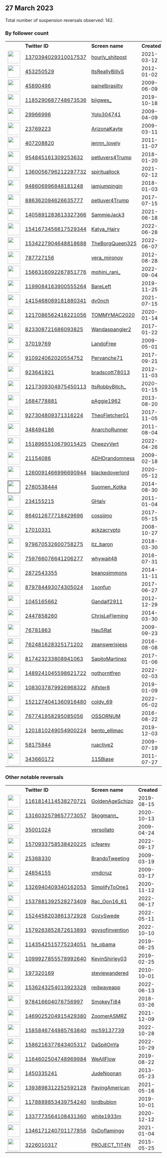 
## 27 March 2023
Total number of suspension reversals observed: 142.

### By follower count
<table><tr><th></th><th align="left">Twitter ID</th><th align="left">Screen name</th>
<th align="left">Created</th><th align="left">Status</th><th align="left">Suspended</th><th align="left">Followers</th>
<tr><td><a href="https://pbs.twimg.com/profile_images/1372928334653444103/hoyp5vRt_normal.jpg"><img src="https://pbs.twimg.com/profile_images/1372928334653444103/hoyp5vRt_normal.jpg" width="40px" height="40px" align="center"/></a></td><td><a href="https://twitter.com/intent/user?user_id=1370394029310017537">1370394029310017537</a></td><td><a href="https://twitter.com/hourly_shitpost">hourly_shitpost</a></td><td>2021-03-12</td><td align="center"></td><td>2022-09-03</td><td>1389186</td></tr>
<tr><td><a href="https://pbs.twimg.com/profile_images/1648103677247496192/R4tEk7Gz_normal.jpg"><img src="https://pbs.twimg.com/profile_images/1648103677247496192/R4tEk7Gz_normal.jpg" width="40px" height="40px" align="center"/></a></td><td><a href="https://twitter.com/intent/user?user_id=453250529">453250529</a></td><td><a href="https://twitter.com/ItsReallyBillyS">ItsReallyBillyS</a></td><td>2012-01-02</td><td align="center"></td><td>2023-01-07</td><td>210843</td></tr>
<tr><td><a href="https://pbs.twimg.com/profile_images/378800000410264837/7f9bb373485ca8088181fc7d44b17b5b_normal.jpeg"><img src="https://pbs.twimg.com/profile_images/378800000410264837/7f9bb373485ca8088181fc7d44b17b5b_normal.jpeg" width="40px" height="40px" align="center"/></a></td><td><a href="https://twitter.com/intent/user?user_id=45890496">45890496</a></td><td><a href="https://twitter.com/painelbrasiltv">painelbrasiltv</a></td><td>2009-06-09</td><td align="center"></td><td>2023-02-10</td><td>107725</td></tr>
<tr><td><a href="https://pbs.twimg.com/profile_images/1348058261816299520/9mWoCFV__normal.jpg"><img src="https://pbs.twimg.com/profile_images/1348058261816299520/9mWoCFV__normal.jpg" width="40px" height="40px" align="center"/></a></td><td><a href="https://twitter.com/intent/user?user_id=1185290687748673536">1185290687748673536</a></td><td><a href="https://twitter.com/biigwes_">biigwes_</a></td><td>2019-10-18</td><td align="center"></td><td></td><td>78361</td></tr>
<tr><td><a href="https://pbs.twimg.com/profile_images/1615045678329118721/93krWZsY_normal.jpg"><img src="https://pbs.twimg.com/profile_images/1615045678329118721/93krWZsY_normal.jpg" width="40px" height="40px" align="center"/></a></td><td><a href="https://twitter.com/intent/user?user_id=29966996">29966996</a></td><td><a href="https://twitter.com/Yolo304741">Yolo304741</a></td><td>2009-04-09</td><td align="center"></td><td>2023-02-17</td><td>78271</td></tr>
<tr><td><a href="https://pbs.twimg.com/profile_images/1644749095473659905/VcpAhS5b_normal.jpg"><img src="https://pbs.twimg.com/profile_images/1644749095473659905/VcpAhS5b_normal.jpg" width="40px" height="40px" align="center"/></a></td><td><a href="https://twitter.com/intent/user?user_id=23769223">23769223</a></td><td><a href="https://twitter.com/ArizonaKayte">ArizonaKayte</a></td><td>2009-03-11</td><td align="center"></td><td></td><td>42394</td></tr>
<tr><td><a href="https://pbs.twimg.com/profile_images/1588824124230668290/-D1beLy8_normal.jpg"><img src="https://pbs.twimg.com/profile_images/1588824124230668290/-D1beLy8_normal.jpg" width="40px" height="40px" align="center"/></a></td><td><a href="https://twitter.com/intent/user?user_id=407208820">407208820</a></td><td><a href="https://twitter.com/jennn_lovely">jennn_lovely</a></td><td>2011-11-07</td><td align="center"></td><td>2023-02-05</td><td>34301</td></tr>
<tr><td><a href="https://pbs.twimg.com/profile_images/1646310450231910402/V4nlieUw_normal.jpg"><img src="https://pbs.twimg.com/profile_images/1646310450231910402/V4nlieUw_normal.jpg" width="40px" height="40px" align="center"/></a></td><td><a href="https://twitter.com/intent/user?user_id=954845161309253632">954845161309253632</a></td><td><a href="https://twitter.com/petluvers4Trump">petluvers4Trump</a></td><td>2018-01-20</td><td align="center"></td><td></td><td>34226</td></tr>
<tr><td><a href="https://pbs.twimg.com/profile_images/1640736111600316417/-k5RISXC_normal.jpg"><img src="https://pbs.twimg.com/profile_images/1640736111600316417/-k5RISXC_normal.jpg" width="40px" height="40px" align="center"/></a></td><td><a href="https://twitter.com/intent/user?user_id=1360056796212297732">1360056796212297732</a></td><td><a href="https://twitter.com/spirituallock">spirituallock</a></td><td>2021-02-12</td><td align="center"></td><td>2022-04-02</td><td>33209</td></tr>
<tr><td><a href="https://pbs.twimg.com/profile_images/1567571050786856961/ps4aaQn1_normal.jpg"><img src="https://pbs.twimg.com/profile_images/1567571050786856961/ps4aaQn1_normal.jpg" width="40px" height="40px" align="center"/></a></td><td><a href="https://twitter.com/intent/user?user_id=948606996848181248">948606996848181248</a></td><td><a href="https://twitter.com/iamjumpingin">iamjumpingin</a></td><td>2018-01-03</td><td align="center">🚫</td><td>2022-11-08</td><td>31678</td></tr>
<tr><td><a href="https://pbs.twimg.com/profile_images/1478212384695140353/NFQ2DUs-_normal.jpg"><img src="https://pbs.twimg.com/profile_images/1478212384695140353/NFQ2DUs-_normal.jpg" width="40px" height="40px" align="center"/></a></td><td><a href="https://twitter.com/intent/user?user_id=886362094626635777">886362094626635777</a></td><td><a href="https://twitter.com/petluver4Trump">petluver4Trump</a></td><td>2017-07-15</td><td align="center"></td><td>2022-02-14</td><td>20404</td></tr>
<tr><td><a href="https://pbs.twimg.com/profile_images/1475797857173188615/bJZqk5Ka_normal.jpg"><img src="https://pbs.twimg.com/profile_images/1475797857173188615/bJZqk5Ka_normal.jpg" width="40px" height="40px" align="center"/></a></td><td><a href="https://twitter.com/intent/user?user_id=1405891283613327366">1405891283613327366</a></td><td><a href="https://twitter.com/SammieJack3">SammieJack3</a></td><td>2021-06-18</td><td align="center"></td><td>2022-09-17</td><td>17772</td></tr>
<tr><td><a href="https://pbs.twimg.com/profile_images/1677949599489703937/XS81ZjB9_normal.jpg"><img src="https://pbs.twimg.com/profile_images/1677949599489703937/XS81ZjB9_normal.jpg" width="40px" height="40px" align="center"/></a></td><td><a href="https://twitter.com/intent/user?user_id=1541673456617529344">1541673456617529344</a></td><td><a href="https://twitter.com/Katya_Hairy">Katya_Hairy</a></td><td>2022-06-28</td><td align="center"></td><td>2023-03-21</td><td>16725</td></tr>
<tr><td><a href="https://pbs.twimg.com/profile_images/1651990212757819392/aPUhmUgw_normal.jpg"><img src="https://pbs.twimg.com/profile_images/1651990212757819392/aPUhmUgw_normal.jpg" width="40px" height="40px" align="center"/></a></td><td><a href="https://twitter.com/intent/user?user_id=1534227904648818688">1534227904648818688</a></td><td><a href="https://twitter.com/TheBorgQueen325">TheBorgQueen325</a></td><td>2022-06-07</td><td align="center"></td><td>2022-09-02</td><td>12296</td></tr>
<tr><td><a href="https://pbs.twimg.com/profile_images/814583441651953664/Cb8IRb8R_normal.jpg"><img src="https://pbs.twimg.com/profile_images/814583441651953664/Cb8IRb8R_normal.jpg" width="40px" height="40px" align="center"/></a></td><td><a href="https://twitter.com/intent/user?user_id=787727156">787727156</a></td><td><a href="https://twitter.com/vera_mironov">vera_mironov</a></td><td>2012-08-28</td><td align="center"></td><td>2023-03-19</td><td>10594</td></tr>
<tr><td><a href="https://pbs.twimg.com/profile_images/1650889168669798400/7jh-UE_9_normal.jpg"><img src="https://pbs.twimg.com/profile_images/1650889168669798400/7jh-UE_9_normal.jpg" width="40px" height="40px" align="center"/></a></td><td><a href="https://twitter.com/intent/user?user_id=1566316092267851776">1566316092267851776</a></td><td><a href="https://twitter.com/mohini_rani_">mohini_rani_</a></td><td>2022-09-04</td><td align="center"></td><td>2023-02-03</td><td>9971</td></tr>
<tr><td><a href="https://pbs.twimg.com/profile_images/1373943109206294528/7ERzcKUE_normal.jpg"><img src="https://pbs.twimg.com/profile_images/1373943109206294528/7ERzcKUE_normal.jpg" width="40px" height="40px" align="center"/></a></td><td><a href="https://twitter.com/intent/user?user_id=1199084163900555264">1199084163900555264</a></td><td><a href="https://twitter.com/BareLeft">BareLeft</a></td><td>2019-11-25</td><td align="center"></td><td>2022-09-14</td><td>8819</td></tr>
<tr><td><a href="https://pbs.twimg.com/profile_images/1672030944260153346/LnSwq-0T_normal.jpg"><img src="https://pbs.twimg.com/profile_images/1672030944260153346/LnSwq-0T_normal.jpg" width="40px" height="40px" align="center"/></a></td><td><a href="https://twitter.com/intent/user?user_id=1415468089181880341">1415468089181880341</a></td><td><a href="https://twitter.com/dv0nch">dv0nch</a></td><td>2021-07-15</td><td align="center"></td><td></td><td>3466</td></tr>
<tr><td><a href="https://pbs.twimg.com/profile_images/1548406015141371906/PhmrfDBK_normal.jpg"><img src="https://pbs.twimg.com/profile_images/1548406015141371906/PhmrfDBK_normal.jpg" width="40px" height="40px" align="center"/></a></td><td><a href="https://twitter.com/intent/user?user_id=1217086562418221056">1217086562418221056</a></td><td><a href="https://twitter.com/TOMMYMAC2020">TOMMYMAC2020</a></td><td>2020-01-14</td><td align="center">🔒</td><td>2022-07-20</td><td>3388</td></tr>
<tr><td><a href="https://pbs.twimg.com/profile_images/1508039454627442689/cOQtGrZ1_normal.jpg"><img src="https://pbs.twimg.com/profile_images/1508039454627442689/cOQtGrZ1_normal.jpg" width="40px" height="40px" align="center"/></a></td><td><a href="https://twitter.com/intent/user?user_id=823308721686093825">823308721686093825</a></td><td><a href="https://twitter.com/Wandaspangler2">Wandaspangler2</a></td><td>2017-01-22</td><td align="center"></td><td>2022-06-18</td><td>3197</td></tr>
<tr><td><a href="https://pbs.twimg.com/profile_images/336714755/freeavatar3_normal.jpg"><img src="https://pbs.twimg.com/profile_images/336714755/freeavatar3_normal.jpg" width="40px" height="40px" align="center"/></a></td><td><a href="https://twitter.com/intent/user?user_id=37019769">37019769</a></td><td><a href="https://twitter.com/LandoFree">LandoFree</a></td><td>2009-05-01</td><td align="center"></td><td>2022-08-19</td><td>3151</td></tr>
<tr><td><a href="https://pbs.twimg.com/profile_images/1382229098806841345/QwmagyWW_normal.jpg"><img src="https://pbs.twimg.com/profile_images/1382229098806841345/QwmagyWW_normal.jpg" width="40px" height="40px" align="center"/></a></td><td><a href="https://twitter.com/intent/user?user_id=910924062020554752">910924062020554752</a></td><td><a href="https://twitter.com/Pervanche71">Pervanche71</a></td><td>2017-09-21</td><td align="center"></td><td>2022-04-23</td><td>2793</td></tr>
<tr><td><a href="https://pbs.twimg.com/profile_images/1286713077325537281/_EZwfsD9_normal.jpg"><img src="https://pbs.twimg.com/profile_images/1286713077325537281/_EZwfsD9_normal.jpg" width="40px" height="40px" align="center"/></a></td><td><a href="https://twitter.com/intent/user?user_id=923641921">923641921</a></td><td><a href="https://twitter.com/bradscott78013">bradscott78013</a></td><td>2012-11-03</td><td align="center"></td><td>2022-10-04</td><td>2539</td></tr>
<tr><td><a href="https://pbs.twimg.com/profile_images/1493457311783956480/mbuh1a5n_normal.jpg"><img src="https://pbs.twimg.com/profile_images/1493457311783956480/mbuh1a5n_normal.jpg" width="40px" height="40px" align="center"/></a></td><td><a href="https://twitter.com/intent/user?user_id=1217309304975450113">1217309304975450113</a></td><td><a href="https://twitter.com/ItsRobbyBitch_">ItsRobbyBitch_</a></td><td>2020-01-15</td><td align="center">🔒</td><td>2022-02-19</td><td>2531</td></tr>
<tr><td><a href="https://pbs.twimg.com/profile_images/922470258350415872/A0U-Tx8j_normal.jpg"><img src="https://pbs.twimg.com/profile_images/922470258350415872/A0U-Tx8j_normal.jpg" width="40px" height="40px" align="center"/></a></td><td><a href="https://twitter.com/intent/user?user_id=1684778881">1684778881</a></td><td><a href="https://twitter.com/pAggie1962">pAggie1962</a></td><td>2013-08-20</td><td align="center"></td><td></td><td>2518</td></tr>
<tr><td><a href="https://pbs.twimg.com/profile_images/1679024435058147328/Zr9Kq3MK_normal.jpg"><img src="https://pbs.twimg.com/profile_images/1679024435058147328/Zr9Kq3MK_normal.jpg" width="40px" height="40px" align="center"/></a></td><td><a href="https://twitter.com/intent/user?user_id=927304809371316224">927304809371316224</a></td><td><a href="https://twitter.com/TheoFletcher01">TheoFletcher01</a></td><td>2017-11-05</td><td align="center"></td><td>2022-10-20</td><td>2111</td></tr>
<tr><td><a href="https://pbs.twimg.com/profile_images/1645475404977668104/tUGZ_wwR_normal.jpg"><img src="https://pbs.twimg.com/profile_images/1645475404977668104/tUGZ_wwR_normal.jpg" width="40px" height="40px" align="center"/></a></td><td><a href="https://twitter.com/intent/user?user_id=348494186">348494186</a></td><td><a href="https://twitter.com/AnarchoRunner">AnarchoRunner</a></td><td>2011-08-04</td><td align="center"></td><td></td><td>2082</td></tr>
<tr><td><a href="https://pbs.twimg.com/profile_images/1639410696940036096/j4MXneun_normal.jpg"><img src="https://pbs.twimg.com/profile_images/1639410696940036096/j4MXneun_normal.jpg" width="40px" height="40px" align="center"/></a></td><td><a href="https://twitter.com/intent/user?user_id=1518965510679015425">1518965510679015425</a></td><td><a href="https://twitter.com/CheezyVert">CheezyVert</a></td><td>2022-04-26</td><td align="center"></td><td>2023-03-01</td><td>2075</td></tr>
<tr><td><a href="https://pbs.twimg.com/profile_images/1383350259485609989/lZ8iMBXY_normal.jpg"><img src="https://pbs.twimg.com/profile_images/1383350259485609989/lZ8iMBXY_normal.jpg" width="40px" height="40px" align="center"/></a></td><td><a href="https://twitter.com/intent/user?user_id=21154086">21154086</a></td><td><a href="https://twitter.com/ADHDrandomness">ADHDrandomness</a></td><td>2009-02-18</td><td align="center"></td><td></td><td>1914</td></tr>
<tr><td><a href="https://pbs.twimg.com/profile_images/1517186243263619073/fR7227vC_normal.jpg"><img src="https://pbs.twimg.com/profile_images/1517186243263619073/fR7227vC_normal.jpg" width="40px" height="40px" align="center"/></a></td><td><a href="https://twitter.com/intent/user?user_id=1260091466996690944">1260091466996690944</a></td><td><a href="https://twitter.com/blackedoverlord">blackedoverlord</a></td><td>2020-05-12</td><td align="center"></td><td>2023-02-03</td><td>1611</td></tr>
<tr><td><a href=""><img src="" width="40px" height="40px" align="center"/></a></td><td><a href="https://twitter.com/intent/user?user_id=2780538444">2780538444</a></td><td><a href="https://twitter.com/Suomen_Kotka">Suomen_Kotka</a></td><td>2014-08-30</td><td align="center"></td><td></td><td>1581</td></tr>
<tr><td><a href="https://pbs.twimg.com/profile_images/1641119104496025609/SSSN3In9_normal.jpg"><img src="https://pbs.twimg.com/profile_images/1641119104496025609/SSSN3In9_normal.jpg" width="40px" height="40px" align="center"/></a></td><td><a href="https://twitter.com/intent/user?user_id=234155215">234155215</a></td><td><a href="https://twitter.com/GHalv">GHalv</a></td><td>2011-01-04</td><td align="center"></td><td>2022-11-18</td><td>1563</td></tr>
<tr><td><a href="https://pbs.twimg.com/profile_images/1644389005994098713/eGloohrU_normal.jpg"><img src="https://pbs.twimg.com/profile_images/1644389005994098713/eGloohrU_normal.jpg" width="40px" height="40px" align="center"/></a></td><td><a href="https://twitter.com/intent/user?user_id=864012677718429696">864012677718429696</a></td><td><a href="https://twitter.com/cossiimo">cossiimo</a></td><td>2017-05-15</td><td align="center"></td><td></td><td>1528</td></tr>
<tr><td><a href="https://pbs.twimg.com/profile_images/1661023652924780546/pPqvpXUy_normal.jpg"><img src="https://pbs.twimg.com/profile_images/1661023652924780546/pPqvpXUy_normal.jpg" width="40px" height="40px" align="center"/></a></td><td><a href="https://twitter.com/intent/user?user_id=17010331">17010331</a></td><td><a href="https://twitter.com/ackzacrypto">ackzacrypto</a></td><td>2008-10-27</td><td align="center"></td><td></td><td>1494</td></tr>
<tr><td><a href="https://pbs.twimg.com/profile_images/1675797710983536642/GFA3cENu_normal.jpg"><img src="https://pbs.twimg.com/profile_images/1675797710983536642/GFA3cENu_normal.jpg" width="40px" height="40px" align="center"/></a></td><td><a href="https://twitter.com/intent/user?user_id=979670532600758275">979670532600758275</a></td><td><a href="https://twitter.com/itz_baron">itz_baron</a></td><td>2018-03-30</td><td align="center"></td><td>2023-03-11</td><td>1447</td></tr>
<tr><td><a href="https://pbs.twimg.com/profile_images/848003161180835840/MhIihJob_normal.jpg"><img src="https://pbs.twimg.com/profile_images/848003161180835840/MhIihJob_normal.jpg" width="40px" height="40px" align="center"/></a></td><td><a href="https://twitter.com/intent/user?user_id=759766076641206277">759766076641206277</a></td><td><a href="https://twitter.com/whywait48">whywait48</a></td><td>2016-07-31</td><td align="center"></td><td></td><td>1379</td></tr>
<tr><td><a href="https://pbs.twimg.com/profile_images/1650946427361656834/k3hVdwGh_normal.jpg"><img src="https://pbs.twimg.com/profile_images/1650946427361656834/k3hVdwGh_normal.jpg" width="40px" height="40px" align="center"/></a></td><td><a href="https://twitter.com/intent/user?user_id=2872543355">2872543355</a></td><td><a href="https://twitter.com/beanosimmons">beanosimmons</a></td><td>2014-11-11</td><td align="center"></td><td></td><td>1374</td></tr>
<tr><td><a href="https://pbs.twimg.com/profile_images/1282838841590784000/_qaGsDJb_normal.jpg"><img src="https://pbs.twimg.com/profile_images/1282838841590784000/_qaGsDJb_normal.jpg" width="40px" height="40px" align="center"/></a></td><td><a href="https://twitter.com/intent/user?user_id=879784493074305024">879784493074305024</a></td><td><a href="https://twitter.com/1sonfun">1sonfun</a></td><td>2017-06-27</td><td align="center"></td><td></td><td>1322</td></tr>
<tr><td><a href="https://pbs.twimg.com/profile_images/1543617343900852227/HwxHSiv-_normal.jpg"><img src="https://pbs.twimg.com/profile_images/1543617343900852227/HwxHSiv-_normal.jpg" width="40px" height="40px" align="center"/></a></td><td><a href="https://twitter.com/intent/user?user_id=1045165662">1045165662</a></td><td><a href="https://twitter.com/Gandalf2911">Gandalf2911</a></td><td>2012-12-29</td><td align="center"></td><td>2023-02-08</td><td>1141</td></tr>
<tr><td><a href="https://pbs.twimg.com/profile_images/1491381776723361795/7zjS1SWv_normal.jpg"><img src="https://pbs.twimg.com/profile_images/1491381776723361795/7zjS1SWv_normal.jpg" width="40px" height="40px" align="center"/></a></td><td><a href="https://twitter.com/intent/user?user_id=2447858260">2447858260</a></td><td><a href="https://twitter.com/ChrisLeFleming">ChrisLeFleming</a></td><td>2014-03-30</td><td align="center"></td><td>2023-01-04</td><td>1007</td></tr>
<tr><td><a href="https://pbs.twimg.com/profile_images/1642580146023542787/938cULL1_normal.jpg"><img src="https://pbs.twimg.com/profile_images/1642580146023542787/938cULL1_normal.jpg" width="40px" height="40px" align="center"/></a></td><td><a href="https://twitter.com/intent/user?user_id=76781863">76781863</a></td><td><a href="https://twitter.com/Hau5Rat">Hau5Rat</a></td><td>2009-09-23</td><td align="center"></td><td></td><td>941</td></tr>
<tr><td><a href="https://pbs.twimg.com/profile_images/1625558701976473602/Pzp6guEc_normal.jpg"><img src="https://pbs.twimg.com/profile_images/1625558701976473602/Pzp6guEc_normal.jpg" width="40px" height="40px" align="center"/></a></td><td><a href="https://twitter.com/intent/user?user_id=762481628325171202">762481628325171202</a></td><td><a href="https://twitter.com/zeanswerisjess">zeanswerisjess</a></td><td>2016-08-08</td><td align="center"></td><td>2023-03-03</td><td>927</td></tr>
<tr><td><a href="https://abs.twimg.com/sticky/default_profile_images/default_profile_normal.png"><img src="https://abs.twimg.com/sticky/default_profile_images/default_profile_normal.png" width="40px" height="40px" align="center"/></a></td><td><a href="https://twitter.com/intent/user?user_id=817423233808941063">817423233808941063</a></td><td><a href="https://twitter.com/SapitoMartinez">SapitoMartinez</a></td><td>2017-01-06</td><td align="center"></td><td>2023-02-04</td><td>922</td></tr>
<tr><td><a href="https://pbs.twimg.com/profile_images/1640674538257088513/XExlmraA_normal.jpg"><img src="https://pbs.twimg.com/profile_images/1640674538257088513/XExlmraA_normal.jpg" width="40px" height="40px" align="center"/></a></td><td><a href="https://twitter.com/intent/user?user_id=1489241045598621722">1489241045598621722</a></td><td><a href="https://twitter.com/nothorntfren">nothorntfren</a></td><td>2022-02-03</td><td align="center"></td><td>2022-05-06</td><td>848</td></tr>
<tr><td><a href="https://pbs.twimg.com/profile_images/1641071572856307712/NkntzZLQ_normal.jpg"><img src="https://pbs.twimg.com/profile_images/1641071572856307712/NkntzZLQ_normal.jpg" width="40px" height="40px" align="center"/></a></td><td><a href="https://twitter.com/intent/user?user_id=1083037879926968322">1083037879926968322</a></td><td><a href="https://twitter.com/Alfster8">Alfster8</a></td><td>2019-01-09</td><td align="center"></td><td></td><td>822</td></tr>
<tr><td><a href="https://pbs.twimg.com/profile_images/1674837598143905797/NMppnEc__normal.jpg"><img src="https://pbs.twimg.com/profile_images/1674837598143905797/NMppnEc__normal.jpg" width="40px" height="40px" align="center"/></a></td><td><a href="https://twitter.com/intent/user?user_id=1521274041360916480">1521274041360916480</a></td><td><a href="https://twitter.com/coldy_69">coldy_69</a></td><td>2022-05-02</td><td align="center">🔒</td><td>2023-03-12</td><td>791</td></tr>
<tr><td><a href="https://pbs.twimg.com/profile_images/1101249836186300416/O03oRobG_normal.jpg"><img src="https://pbs.twimg.com/profile_images/1101249836186300416/O03oRobG_normal.jpg" width="40px" height="40px" align="center"/></a></td><td><a href="https://twitter.com/intent/user?user_id=767741958295085056">767741958295085056</a></td><td><a href="https://twitter.com/OSSORNUM">OSSORNUM</a></td><td>2016-08-22</td><td align="center"></td><td>2023-02-16</td><td>761</td></tr>
<tr><td><a href="https://pbs.twimg.com/profile_images/1201811150821826561/IZu8gRjg_normal.jpg"><img src="https://pbs.twimg.com/profile_images/1201811150821826561/IZu8gRjg_normal.jpg" width="40px" height="40px" align="center"/></a></td><td><a href="https://twitter.com/intent/user?user_id=1201810249054900224">1201810249054900224</a></td><td><a href="https://twitter.com/bento_ellimac">bento_ellimac</a></td><td>2019-12-03</td><td align="center"></td><td>2023-03-21</td><td>760</td></tr>
<tr><td><a href="https://pbs.twimg.com/profile_images/378800000596446879/37775c6ed20d780f6e1795ea665cc84f_normal.jpeg"><img src="https://pbs.twimg.com/profile_images/378800000596446879/37775c6ed20d780f6e1795ea665cc84f_normal.jpeg" width="40px" height="40px" align="center"/></a></td><td><a href="https://twitter.com/intent/user?user_id=58175844">58175844</a></td><td><a href="https://twitter.com/ruactive2">ruactive2</a></td><td>2009-07-19</td><td align="center"></td><td>2022-04-23</td><td>753</td></tr>
<tr><td><a href="https://pbs.twimg.com/profile_images/1640124741083176961/vAXhQTRg_normal.jpg"><img src="https://pbs.twimg.com/profile_images/1640124741083176961/vAXhQTRg_normal.jpg" width="40px" height="40px" align="center"/></a></td><td><a href="https://twitter.com/intent/user?user_id=343660172">343660172</a></td><td><a href="https://twitter.com/11SBiase">11SBiase</a></td><td>2011-07-27</td><td align="center"></td><td>2022-08-09</td><td>728</td></tr>
</table>

### Other notable reversals
<table><tr><th></th><th align="left">Twitter ID</th><th align="left">Screen name</th>
<th align="left">Created</th><th align="left">Status</th><th align="left">Suspended</th><th align="left">Followers</th>
<tr><td><a href="https://pbs.twimg.com/profile_images/1669819163664154625/atqqJJQi_normal.jpg"><img src="https://pbs.twimg.com/profile_images/1669819163664154625/atqqJJQi_normal.jpg" width="40px" height="40px" align="center"/></a></td><td><a href="https://twitter.com/intent/user?user_id=1161814114538270721">1161814114538270721</a></td><td><a href="https://twitter.com/GoldenAgeSchizo">GoldenAgeSchizo</a></td><td>2019-08-15</td><td align="center"></td><td>2023-03-19</td><td>384</td></tr>
<tr><td><a href="https://pbs.twimg.com/profile_images/1516723922087067651/AkzLaMcn_normal.jpg"><img src="https://pbs.twimg.com/profile_images/1516723922087067651/AkzLaMcn_normal.jpg" width="40px" height="40px" align="center"/></a></td><td><a href="https://twitter.com/intent/user?user_id=1316032579657773057">1316032579657773057</a></td><td><a href="https://twitter.com/Skogmann_">Skogmann_</a></td><td>2020-10-13</td><td align="center"></td><td>2022-05-26</td><td>358</td></tr>
<tr><td><a href="https://pbs.twimg.com/profile_images/1649258865358258176/kNDg9zjq_normal.jpg"><img src="https://pbs.twimg.com/profile_images/1649258865358258176/kNDg9zjq_normal.jpg" width="40px" height="40px" align="center"/></a></td><td><a href="https://twitter.com/intent/user?user_id=35001024">35001024</a></td><td><a href="https://twitter.com/versollato">versollato</a></td><td>2009-04-24</td><td align="center"></td><td>2023-02-09</td><td>523</td></tr>
<tr><td><a href="https://pbs.twimg.com/profile_images/1589822634493349896/b7N2PrMY_normal.jpg"><img src="https://pbs.twimg.com/profile_images/1589822634493349896/b7N2PrMY_normal.jpg" width="40px" height="40px" align="center"/></a></td><td><a href="https://twitter.com/intent/user?user_id=1570933758538420225">1570933758538420225</a></td><td><a href="https://twitter.com/jcfearey">jcfearey</a></td><td>2022-09-17</td><td align="center">👋</td><td>2023-03-21</td><td>29</td></tr>
<tr><td><a href="https://pbs.twimg.com/profile_images/1596230231001530371/8Pi_S5JS_normal.jpg"><img src="https://pbs.twimg.com/profile_images/1596230231001530371/8Pi_S5JS_normal.jpg" width="40px" height="40px" align="center"/></a></td><td><a href="https://twitter.com/intent/user?user_id=25368330">25368330</a></td><td><a href="https://twitter.com/BrandoTweeting">BrandoTweeting</a></td><td>2009-03-19</td><td align="center"></td><td>2022-12-18</td><td>640</td></tr>
<tr><td><a href="https://pbs.twimg.com/profile_images/972479238417760257/NzbUsnmP_normal.jpg"><img src="https://pbs.twimg.com/profile_images/972479238417760257/NzbUsnmP_normal.jpg" width="40px" height="40px" align="center"/></a></td><td><a href="https://twitter.com/intent/user?user_id=24854155">24854155</a></td><td><a href="https://twitter.com/vmdcruz">vmdcruz</a></td><td>2009-03-17</td><td align="center"></td><td>2023-03-21</td><td>309</td></tr>
<tr><td><a href="https://pbs.twimg.com/profile_images/1651801367353389056/8Dp1XSSL_normal.jpg"><img src="https://pbs.twimg.com/profile_images/1651801367353389056/8Dp1XSSL_normal.jpg" width="40px" height="40px" align="center"/></a></td><td><a href="https://twitter.com/intent/user?user_id=1326940409340162053">1326940409340162053</a></td><td><a href="https://twitter.com/SimplifyToOne1">SimplifyToOne1</a></td><td>2020-11-12</td><td align="center"></td><td>2023-02-21</td><td>175</td></tr>
<tr><td><a href="https://pbs.twimg.com/profile_images/1585885262906793985/c7mSt5UK_normal.jpg"><img src="https://pbs.twimg.com/profile_images/1585885262906793985/c7mSt5UK_normal.jpg" width="40px" height="40px" align="center"/></a></td><td><a href="https://twitter.com/intent/user?user_id=1537881392528273409">1537881392528273409</a></td><td><a href="https://twitter.com/Rac_Oon16_61">Rac_Oon16_61</a></td><td>2022-06-17</td><td align="center"></td><td>2023-03-21</td><td>128</td></tr>
<tr><td><a href="https://pbs.twimg.com/profile_images/1524474253537689600/3Zq4f8Mf_normal.jpg"><img src="https://pbs.twimg.com/profile_images/1524474253537689600/3Zq4f8Mf_normal.jpg" width="40px" height="40px" align="center"/></a></td><td><a href="https://twitter.com/intent/user?user_id=1524458203861372928">1524458203861372928</a></td><td><a href="https://twitter.com/CozySwede">CozySwede</a></td><td>2022-05-11</td><td align="center"></td><td>2022-08-18</td><td>623</td></tr>
<tr><td><a href="https://abs.twimg.com/sticky/default_profile_images/default_profile_normal.png"><img src="https://abs.twimg.com/sticky/default_profile_images/default_profile_normal.png" width="40px" height="40px" align="center"/></a></td><td><a href="https://twitter.com/intent/user?user_id=1579263852872613893">1579263852872613893</a></td><td><a href="https://twitter.com/goysofinvention">goysofinvention</a></td><td>2022-10-10</td><td align="center"></td><td>2023-03-21</td><td>26</td></tr>
<tr><td><a href="https://pbs.twimg.com/profile_images/1665075830240755712/SGxw9_4t_normal.jpg"><img src="https://pbs.twimg.com/profile_images/1665075830240755712/SGxw9_4t_normal.jpg" width="40px" height="40px" align="center"/></a></td><td><a href="https://twitter.com/intent/user?user_id=1143542515775234051">1143542515775234051</a></td><td><a href="https://twitter.com/he_obama">he_obama</a></td><td>2019-06-25</td><td align="center"></td><td>2023-03-20</td><td>90</td></tr>
<tr><td><a href="https://pbs.twimg.com/profile_images/1602829599968313345/9dOrRRIP_normal.jpg"><img src="https://pbs.twimg.com/profile_images/1602829599968313345/9dOrRRIP_normal.jpg" width="40px" height="40px" align="center"/></a></td><td><a href="https://twitter.com/intent/user?user_id=1099927855578992640">1099927855578992640</a></td><td><a href="https://twitter.com/KevinShirley03">KevinShirley03</a></td><td>2019-02-25</td><td align="center"></td><td>2023-01-04</td><td>252</td></tr>
<tr><td><a href="https://pbs.twimg.com/profile_images/1640828059287969792/_ozk3Bqv_normal.jpg"><img src="https://pbs.twimg.com/profile_images/1640828059287969792/_ozk3Bqv_normal.jpg" width="40px" height="40px" align="center"/></a></td><td><a href="https://twitter.com/intent/user?user_id=197320169">197320169</a></td><td><a href="https://twitter.com/steviewandered">steviewandered</a></td><td>2010-10-01</td><td align="center"></td><td>2022-11-29</td><td>400</td></tr>
<tr><td><a href="https://pbs.twimg.com/profile_images/1536243343717449730/Hw84nAcp_normal.jpg"><img src="https://pbs.twimg.com/profile_images/1536243343717449730/Hw84nAcp_normal.jpg" width="40px" height="40px" align="center"/></a></td><td><a href="https://twitter.com/intent/user?user_id=1536243254013923328">1536243254013923328</a></td><td><a href="https://twitter.com/redwaveapp">redwaveapp</a></td><td>2022-06-13</td><td align="center"></td><td>2022-12-30</td><td>414</td></tr>
<tr><td><a href="https://pbs.twimg.com/profile_images/1597008981846794242/vhab4Qcq_normal.jpg"><img src="https://pbs.twimg.com/profile_images/1597008981846794242/vhab4Qcq_normal.jpg" width="40px" height="40px" align="center"/></a></td><td><a href="https://twitter.com/intent/user?user_id=978416604076756997">978416604076756997</a></td><td><a href="https://twitter.com/SmokeyTi84">SmokeyTi84</a></td><td>2018-03-26</td><td align="center">🚫</td><td>2023-03-15</td><td>34</td></tr>
<tr><td><a href="https://pbs.twimg.com/profile_images/1655278133803913216/CdfLVm3a_normal.jpg"><img src="https://pbs.twimg.com/profile_images/1655278133803913216/CdfLVm3a_normal.jpg" width="40px" height="40px" align="center"/></a></td><td><a href="https://twitter.com/intent/user?user_id=1469025204915429380">1469025204915429380</a></td><td><a href="https://twitter.com/ZoomerASMRZ">ZoomerASMRZ</a></td><td>2021-12-09</td><td align="center"></td><td>2023-01-19</td><td>110</td></tr>
<tr><td><a href="https://pbs.twimg.com/profile_images/1585846976465321984/Nm8y0Gir_normal.png"><img src="https://pbs.twimg.com/profile_images/1585846976465321984/Nm8y0Gir_normal.png" width="40px" height="40px" align="center"/></a></td><td><a href="https://twitter.com/intent/user?user_id=1585846744985763840">1585846744985763840</a></td><td><a href="https://twitter.com/mc59137739">mc59137739</a></td><td>2022-10-28</td><td align="center"></td><td>2022-12-16</td><td>258</td></tr>
<tr><td><a href="https://pbs.twimg.com/profile_images/1674768429180485632/faeata-d_normal.jpg"><img src="https://pbs.twimg.com/profile_images/1674768429180485632/faeata-d_normal.jpg" width="40px" height="40px" align="center"/></a></td><td><a href="https://twitter.com/intent/user?user_id=1586216377643405317">1586216377643405317</a></td><td><a href="https://twitter.com/DaSpitOnYa">DaSpitOnYa</a></td><td>2022-10-29</td><td align="center"></td><td>2023-01-03</td><td>0</td></tr>
<tr><td><a href="https://pbs.twimg.com/profile_images/1637927452998615040/r7TzNZAr_normal.jpg"><img src="https://pbs.twimg.com/profile_images/1637927452998615040/r7TzNZAr_normal.jpg" width="40px" height="40px" align="center"/></a></td><td><a href="https://twitter.com/intent/user?user_id=1164602504748969984">1164602504748969984</a></td><td><a href="https://twitter.com/WeAllFlow">WeAllFlow</a></td><td>2019-08-22</td><td align="center"></td><td>2023-03-12</td><td>292</td></tr>
<tr><td><a href="https://pbs.twimg.com/profile_images/1181211645357514752/QY0a1Km1_normal.jpg"><img src="https://pbs.twimg.com/profile_images/1181211645357514752/QY0a1Km1_normal.jpg" width="40px" height="40px" align="center"/></a></td><td><a href="https://twitter.com/intent/user?user_id=1450335241">1450335241</a></td><td><a href="https://twitter.com/JudeNoonan">JudeNoonan</a></td><td>2013-05-23</td><td align="center"></td><td>2022-10-18</td><td>361</td></tr>
<tr><td><a href="https://pbs.twimg.com/profile_images/1520472111151607808/HOtJ8ZbV_normal.jpg"><img src="https://pbs.twimg.com/profile_images/1520472111151607808/HOtJ8ZbV_normal.jpg" width="40px" height="40px" align="center"/></a></td><td><a href="https://twitter.com/intent/user?user_id=1393898312252592128">1393898312252592128</a></td><td><a href="https://twitter.com/PayingAmerican">PayingAmerican</a></td><td>2021-05-16</td><td align="center"></td><td>2022-07-31</td><td>443</td></tr>
<tr><td><a href="https://pbs.twimg.com/profile_images/1495909967886442496/3go4QMgC_normal.jpg"><img src="https://pbs.twimg.com/profile_images/1495909967886442496/3go4QMgC_normal.jpg" width="40px" height="40px" align="center"/></a></td><td><a href="https://twitter.com/intent/user?user_id=1178889853439754240">1178889853439754240</a></td><td><a href="https://twitter.com/lordbublon">lordbublon</a></td><td>2019-10-01</td><td align="center"></td><td>2023-02-14</td><td>85</td></tr>
<tr><td><a href="https://pbs.twimg.com/profile_images/1653360178740224003/lamTlcqj_normal.jpg"><img src="https://pbs.twimg.com/profile_images/1653360178740224003/lamTlcqj_normal.jpg" width="40px" height="40px" align="center"/></a></td><td><a href="https://twitter.com/intent/user?user_id=1337773564108431360">1337773564108431360</a></td><td><a href="https://twitter.com/white1933m">white1933m</a></td><td>2020-12-12</td><td align="center"></td><td>2022-12-07</td><td>506</td></tr>
<tr><td><a href="https://pbs.twimg.com/profile_images/1581034278875697153/tVRj9y7A_normal.png"><img src="https://pbs.twimg.com/profile_images/1581034278875697153/tVRj9y7A_normal.png" width="40px" height="40px" align="center"/></a></td><td><a href="https://twitter.com/intent/user?user_id=1346171240701177856">1346171240701177856</a></td><td><a href="https://twitter.com/0xDoflamingo">0xDoflamingo</a></td><td>2021-01-04</td><td align="center"></td><td>2022-12-14</td><td>606</td></tr>
<tr><td><a href="https://pbs.twimg.com/profile_images/1323108815248773127/X44MItg-_normal.jpg"><img src="https://pbs.twimg.com/profile_images/1323108815248773127/X44MItg-_normal.jpg" width="40px" height="40px" align="center"/></a></td><td><a href="https://twitter.com/intent/user?user_id=3226010317">3226010317</a></td><td><a href="https://twitter.com/PROJECT_TIT4N">PROJECT_TIT4N</a></td><td>2015-05-25</td><td align="center">🚫</td><td>2023-03-11</td><td>5</td></tr>
</table>

